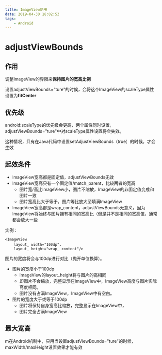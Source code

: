```yaml
---
title: ImageView使用
date: 2019-04-30 18:02:53
tags: 
	- Android
---
```


# adjustViewBounds

## 作用

调整ImageView的界限来**保持图片的宽高比例**

设置adjustViewBounds="ture"的时候，会将这个ImageView的scaleType属性设置为**fitCenter**

## 优先级

android:scaleType的优先级会更高，两个属性同时设置，adjustViewBounds="ture"中对scaleType属性设置将会失效。

这种情况，只有在Java代码中设置setAdjustViewBounds（true）的时候，才会生效

## 起效条件

- ImageView宽高都是固定值，adjustViewBounds无效
- ImageView宽高只有一个固定值/match_parent，比较两者的宽高
	- 图片宽/高比ImageView小，图片不缩放，ImageView的非固定值变成和图片一致
	- 图片宽高比大于等于，图片等比放大至填满ImageView
- ImageView宽高都是wrap_content，adjustViewBounds无意义，因为ImageView将始终与图片拥有相同的宽高比（但是并不是相同的宽高值，通常都会放大一些

实例：

	<ImageView
		layout_ width="100dp"，
		layout_ height="wrap_ content"/>
		
图片的宽度将会与100dp进行对比（抛开单位换算）。

- 图片的宽度小于100dp
	- ImageView的layout_height将与图片的高相同
	- 即图片不会缩放，完整显示在ImageView中，ImageView高度与图片实际高度相同。
	- 图片没有占满ImageView，ImageView中有空白。
- 图片的宽度大于或等于100dp
	- 图片将保持自身宽高比缩放，完整显示在ImageView中，
	- 图片完全占满ImageView


## 最大宽高

m在Android机制中，只用当设置adjustViewBounds="ture"的时候，maxWidth/maxHeight设置效果才能有效
